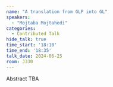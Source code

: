 ```yaml
---
name: "A translation from GLP into GL"
speakers:
  - "Mojtaba Mojtahedi"
categories:
  - Contributed Talk
hide_talk: true
time_start: '18:10'
time_end: '18:35'
talk_date: 2024-06-25
room: J330
---
```


Abstract TBA
